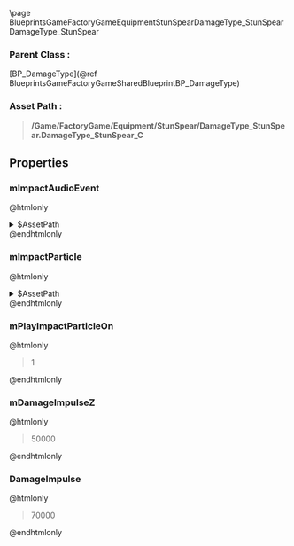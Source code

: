 \page BlueprintsGameFactoryGameEquipmentStunSpearDamageType_StunSpear DamageType_StunSpear
### Parent Class :
[BP_DamageType](@ref BlueprintsGameFactoryGameSharedBlueprintBP_DamageType)
### Asset Path :
<b><blockquote>/Game/FactoryGame/Equipment/StunSpear/DamageType_StunSpear.DamageType_StunSpear_C</blockquote></b>
## Properties

### mImpactAudioEvent
@htmlonly
<details>
 <summary>$AssetPath</summary>
<b><a href="_blueprints_game_factory_game_equipment_shock_shank_audio_rework_play__e_q__shock_shank__zap.html"><blockquote>Play_EQ_ShockShank_Zap</blockquote></a></b>
</details>
@endhtmlonly

### mImpactParticle
@htmlonly
<details>
 <summary>$AssetPath</summary>
<b><a href="_blueprints_game_factory_game_v_f_x_equipment_weapons_xeno_basher__shank_p__xeno_hit_01.html"><blockquote>P_XenoHit_01</blockquote></a></b>
</details>
@endhtmlonly

### mPlayImpactParticleOn
@htmlonly
<blockquote>1</blockquote>
@endhtmlonly

### mDamageImpulseZ
@htmlonly
<blockquote>50000</blockquote>
@endhtmlonly

### DamageImpulse
@htmlonly
<blockquote>70000</blockquote>
@endhtmlonly

